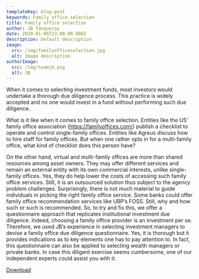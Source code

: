 ```yaml
---
templateKey: blog-post
keywords: Family office selection
title: Family office selection
author: JB Tanqueray
date: 2020-01-06T23:00:00.000Z
description: Default description
image:
  src: /img/familyofficeselection.jpg
  alt: Image description
authorImage: 
  src: /img/teamjb.png
  alt: JB
---
```

When it comes to selecting investment funds, most investors would undertake a thorough due diligence process. This practice is widely accepted and no one would invest in a fund without performing such due diligence.

What is it like when it comes to family office selection. Entities like the US’ family office association (https://familyoffices.com/) publish a checklist to operate and control single-family offices. Entities like Agreus discuss how to hire staff for family offices. But when one rather opts in for a multi-family office, what kind of checklist does this person have?

On the other hand, virtual and multi-family offices are more than shared resources among asset owners. They may offer different services and remain an external entity with its own commercial interests, unlike single-family offices. Yes, they do help lower the costs of accessing such family office services. Still, it is an outsourced solution thus subject to the agency problem challenges. Surprisingly, there is not much material to guide individuals in picking the right family office service. Some banks could offer family office recommendation services like UBP’s FOSS. Still, why and how such or such is recommended. So, to try and fix this, we offer a questionnaire approach that replicates institutional investment due diligence. Indeed, choosing a family office provider is an investment per se. Therefore, we used JB’s experience in selecting investment managers to devise a family office due diligence questionnaire. Yes, it is thorough but it provides indications as to key elements one has to pay attention to. In fact, this questionnaire can also be applied to selecting wealth managers or private banks. In case this diligent exercise seems cumbersome, one of our independent experts could assist you with it.

[Download](https://finlight.typeform.com/to/mbWmcU)